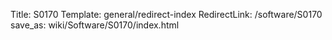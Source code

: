 Title: S0170
Template: general/redirect-index
RedirectLink: /software/S0170
save_as: wiki/Software/S0170/index.html